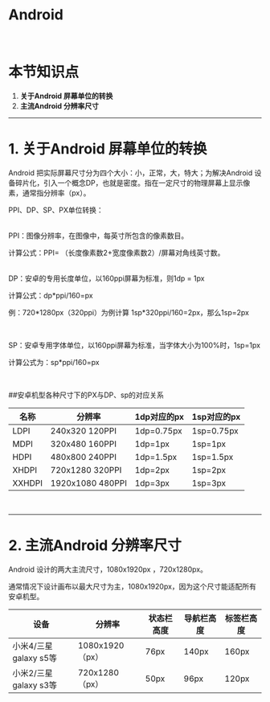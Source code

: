 # Android
<br />

# 本节知识点
1. **关于Android 屏幕单位的转换**
2. **主流Android 分辨率尺寸**


---


# 1. 关于Android 屏幕单位的转换


Android 把实际屏幕尺寸分为四个大小：小，正常，大，特大；为解决Android 设备碎片化，引入一个概念DP，也就是密度。指在一定尺寸的物理屏幕上显示像素，通常指分辨率（px）。

PPI、DP、SP、PX单位转换：



<br />
PPI：图像分辨率，在图像中，每英寸所包含的像素数目。
<p>计算公式：PPI= （长度像素数2+宽度像素数2）/屏幕对角线英寸数。</p>



<br />
DP：安卓的专用长度单位，以160ppi屏幕为标准，则1dp = 1px
<p>计算公式：dp*ppi/160=px</p>
<p>例：720*1280px（320ppi）为例计算 1sp*320ppi/160=2px，那么1sp=2px</p>




<br />
<p>SP：安卓专用字体单位，以160ppi屏幕为标准，当字体大小为100%时，1sp=1px</p>
<p>计算公式为：sp*ppi/160=px</p>



<br />

##安卓机型各种尺寸下的PX与DP、sp的对应关系

| 名称 | 分辨率 | 1dp对应的px | 1sp对应的px |
| -- | -- | -- | -- |
| LDPI | 240x320 120PPI | 1dp=0.75px | 1sp=0.75px |
| MDPI | 320x480 160PPI | 1dp=1px | 1sp=1px |
| HDPI | 480x800 240PPI | 1dp=1.5px | 1sp=1.5px |
| XHDPI | 720x1280 320PPI | 1dp=2px | 1sp=2px |
| XXHDPI | 1920x1080 480PPI | 1dp=3px | 1sp=3px |



<br />

---


# 2. 主流Android 分辨率尺寸

<p>Android 设计的两大主流尺寸，1080x1920px ，720x1280px。</p>
<p>通常情况下设计画布以最大尺寸为主，1080x1920px，因为这个尺寸能适配所有安卓机型。</p>



| 设备 | 分辨率 | 状态栏高度 | 导航栏高度 | 标签栏高度|
| -- | -- | -- | -- | -- |
| 小米4/三星 galaxy s5等 | 1080x1920（px） | 76px | 140px | 160px |
| 小米2/三星 galaxy s3等 | 720x1280（px） | 50px | 96px | 120px |



